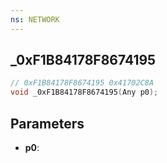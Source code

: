 ```yaml
---
ns: NETWORK
---
```

## _0xF1B84178F8674195

```c
// 0xF1B84178F8674195 0x41702C8A
void _0xF1B84178F8674195(Any p0);
```


## Parameters
* **p0**: 

